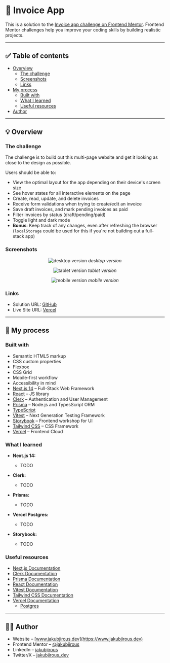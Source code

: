 # 🚀 Invoice App

This is a solution to the [Invoice app challenge on Frontend Mentor](https://www.frontendmentor.io/challenges/invoice-app-i7KaLTQjl). Frontend Mentor challenges help you improve your coding skills by building realistic projects.

---

## ✅ Table of contents

- [Overview](#-overview)
    - [The challenge](#the-challenge)
    - [Screenshots](#screenshots)
    - [Links](#links)
- [My process](#-my-process)
    - [Built with](#built-with)
    - [What I learned](#what-i-learned)
    - [Useful resources](#useful-resources)
- [Author](#-author)

---

## 💡 Overview

### The challenge

The challenge is to build out this multi-page website and get it looking as close to the design as possible.

Users should be able to:

- View the optimal layout for the app depending on their device's screen size
- See hover states for all interactive elements on the page
- Create, read, update, and delete invoices
- Receive form validations when trying to create/edit an invoice
- Save draft invoices, and mark pending invoices as paid
- Filter invoices by status (draft/pending/paid)
- Toggle light and dark mode
- **Bonus**: Keep track of any changes, even after refreshing the browser (`localStorage` could be used for this if you're not building out a full-stack app)

### Screenshots

<p align="center">
  <img src="public/assets/screenshot-desktop.png" alt="desktop version">
  <em>desktop version</em>
</p>

<p align="center">
  <img src="public/assets/screenshot-tablet.png" alt="tablet version">
  <em>tablet version</em>
</p>

<p align="center">
  <img src="public/assets/screenshot-mobile.png" alt="mobile version">
  <em>mobile version</em>
</p>

### Links

- Solution URL: [GitHub](https://github.com/jakubjirous/invoice-app/)
- Live Site URL: [Vercel](https://invoice-app-jakubjirous.vercel.app/)

---

## 🎯 My process

### Built with

- Semantic HTML5 markup
- CSS custom properties
- Flexbox
- CSS Grid
- Mobile-first workflow
- Accessibility in mind
- [Next.js 14](https://nextjs.org/) – Full-Stack Web Framework
- [React](https://reactjs.org/) – JS library
- [Clerk](https://clerk.com/) – Authentication and User Management 
- [Prisma](https://www.prisma.io/) – Node.js and TypesScript ORM
- [TypeScript](https://www.typescriptlang.org/)
- [Vitest](https://vitest.dev/) – Next Generation Testing Framework
- [Storybook](https://storybook.js.org/) – Frontend workshop for UI
- [Tailwind CSS](https://tailwindcss.com/) – CSS Framework
- [Vercel](https://vercel.com/) – Frontend Cloud

### What I learned

- **Next.js 14:**

    - TODO

- **Clerk:**

  - TODO
  
- **Prisma:**

    - TODO

- **Vercel Postgres:**
  
  - TODO

- **Storybook:**

  - TODO

### Useful resources

- [Next.js Documentation](https://nextjs.org/docs)
- [Clerk Documentation](https://clerk.com/docs)
- [Prisma Documentation](https://www.prisma.io/docs)
- [React Documentation](https://react.dev/learn)
- [Vitest Documentation](https://vitest.dev/guide/)
- [Tailwind CSS Documentation](https://tailwindcss.com/docs/installation)
- [Vercel Documentation](https://vercel.com/docs)
  - [Postgres](https://vercel.com/docs/storage/vercel-postgres)

---

## 👨‍💻 Author

- Website – [www.jakubjirous.dev](https://www.jakubjirous.dev)
- Frontend Mentor – [@jakubjirous](https://www.frontendmentor.io/profile/jakubjirous)
- LinkedIn – [jakubjirous](https://www.linkedin.com/in/jakubjirous/)
- Twitter/X – [jakubjirous_dev](https://twitter.com/jakubjirous_dev)
